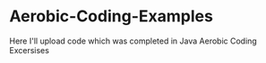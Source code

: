 # Aerobic-Coding-Examples

Here I'll upload code which was completed in Java Aerobic Coding Excersises
